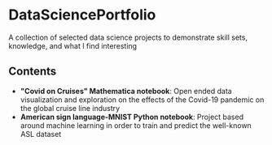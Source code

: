 # DataSciencePortfolio
A collection of selected data science projects to demonstrate skill sets, knowledge, and what I find interesting
## Contents
* __"Covid on Cruises" Mathematica notebook__: Open ended data visualization and exploration on the effects of the Covid-19 pandemic on the global cruise line industry
* __American sign language-MNIST Python notebook__: Project based around machine learning in order to train and predict the well-known ASL dataset 

